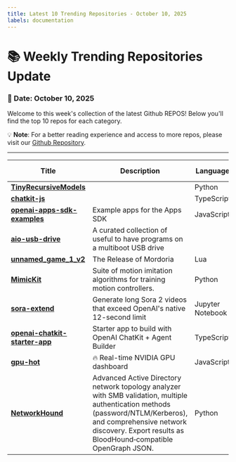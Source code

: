```yaml
---
title: Latest 10 Trending Repositories - October 10, 2025
labels: documentation
---
```

# 📚 Weekly Trending Repositories Update

### 📅 Date: October 10, 2025

Welcome to this week's collection of the latest Github REPOS! Below you'll find the top 10 repos for each category.

💡 **Note**: For a better reading experience and access to more repos, please visit our [Github Repository](https://github.com/marc-ko/daily-trending-repo).

---

| **Title** | **Description** | **Language** | **Summary** | **Tags** | **Stars Count** |
| --- | --- | --- | --- | --- | --- |
| **[TinyRecursiveModels](https://github.com/SamsungSAILMontreal/TinyRecursiveModels)** |  | Python |  |  | 2170 |
| **[chatkit-js](https://github.com/openai/chatkit-js)** |  | TypeScript |  |  | 1190 |
| **[openai-apps-sdk-examples](https://github.com/openai/openai-apps-sdk-examples)** | Example apps for the Apps SDK | JavaScript |  |  | 1172 |
| **[aio-usb-drive](https://github.com/fathulfahmy/aio-usb-drive)** | A curated collection of useful to have programs on a multiboot USB drive |  |  | <details><summary>all-i...</summary><p>all-in-one-tool, all-in-one-toolkit, iso, multiboot, multiboot-usb, multibootusb, usb, usb-drive, ventoy</p></details> | 1047 |
| **[unnamed_game_1_v2](https://github.com/Mordoria/unnamed_game_1_v2)** | The Release of Mordoria | Lua |  |  | 412 |
| **[MimicKit](https://github.com/xbpeng/MimicKit)** | Suite of motion imitation algorithms for training motion controllers. | Python |  |  | 402 |
| **[sora-extend](https://github.com/mshumer/sora-extend)** | Generate long Sora 2 videos that exceed OpenAI's native 12-second limit | Jupyter Notebook |  |  | 348 |
| **[openai-chatkit-starter-app](https://github.com/openai/openai-chatkit-starter-app)** | Starter app to build with OpenAI ChatKit + Agent Builder | TypeScript |  |  | 337 |
| **[gpu-hot](https://github.com/psalias2006/gpu-hot)** | 🔥 Real-time NVIDIA GPU dashboard | JavaScript |  | <details><summary>chart...</summary><p>charts, cuda, dashboard, docker, flask, gpu, gpu-monitoring, nvidia, nvidia-docker, nvidia-gpu, nvidia-smi, python, real-time, real-time-monitoring, socker-io, system-monitoring</p></details> | 308 |
| **[NetworkHound](https://github.com/MorDavid/NetworkHound)** | Advanced Active Directory network topology analyzer with SMB validation, multiple authentication methods (password/NTLM/Kerberos), and comprehensive network discovery. Export results as BloodHound‑compatible OpenGraph JSON. | Python |  |  | 262 |

